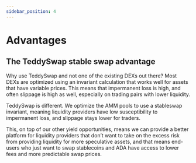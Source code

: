```yaml
---
sidebar_position: 4
---
```

# Advantages

## The TeddySwap stable swap advantage

Why use TeddySwap and not one of the existing DEXs out there? Most DEXs are optimized using an invariant calculation that works well for assets that have variable prices. This means that impermanent loss is high, and often slippage is high as well, especially on trading pairs with lower liquidity. 

TeddySwap is different. We optimize the AMM pools to use a stableswap invariant, meaning liquidity providers have low susceptibility to impermanent loss, and slippage stays lower for traders. 

This, on top of our other yield opportunities, means we can provide a better platform for liquidity providers that don’t want to take on the excess risk from providing liquidity for more speculative assets, and that means end-users who just want to swap stablecoins and ADA have access to lower fees and more predictable swap prices. 
